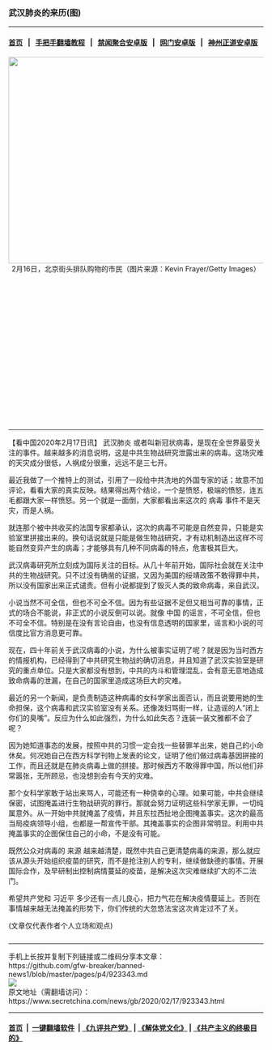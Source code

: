 ### 武汉肺炎的来历(图)
------------------------

#### [首页](https://github.com/gfw-breaker/banned-news1/blob/master/README.md) &nbsp;&nbsp;|&nbsp;&nbsp; [手把手翻墙教程](https://github.com/gfw-breaker/guides/wiki) &nbsp;&nbsp;|&nbsp;&nbsp; [禁闻聚合安卓版](https://github.com/gfw-breaker/bn-android) &nbsp;&nbsp;|&nbsp;&nbsp; [网门安卓版](https://github.com/oGate2/oGate) &nbsp;&nbsp;|&nbsp;&nbsp; [神州正道安卓版](https://github.com/SzzdOgate/update) 



<div class="article_right" style="fone-color:#000">
 <p style="text-align: center;">
  <img alt="" src="https://img3.secretchina.com/pic/2020/2-17/p2629201a737344266-ss.jpg" style="height:408px; width:600px"/>
  <br>
   2月16日，北京街头排队购物的市民（图片来源：Kevin Frayer/Getty Images）
   <span id="hideid" name="hideid" style="color:red;display:none;">
    <span href="https://www.secretchina.com">
    </span>
   </span>
  </br>
 </p>
 <div id="txt-mid1-t21-2017">
  <ins class="adsbygoogle" data-ad-client="ca-pub-1276641434651360" data-ad-slot="2451032099" style="display:inline-block;width:336px;height:280px">
  </ins>
  

---


  </div>
 </div>
 <p>
  【看中国2020年2月17日讯】
  <span href="https://www.secretchina.com/news/gb/tag/武汉肺炎" target="_blank">
   武汉肺炎
  </span>
  或者叫新冠状病毒，是现在全世界最受关注的事件。越来越多的消息说明，这是中共生物战研究泄露出来的病毒。这场灾难的天灾成分很低，人祸成分很重，远远不是三七开。
  <span id="hideid" name="hideid" style="color:red;display:none;">
   <span href="https://www.secretchina.com">
   </span>
  </span>
 </p>
 <p>
  最近我做了一个推特上的测试，引用了一段给中共洗地的外国专家的话；故意不加评论，看看大家的真实反映。结果得出两个结论，一个是愤怒，极端的愤怒，连五毛都跟大家一样愤怒。另一个就是一面倒，大家都看出来这次的
  <span href="https://www.secretchina.com/news/gb/tag/病毒" target="_blank">
   病毒
  </span>
  事件不是天灾，而是人祸。
 </p>
 <p>
  就连那个被中共收买的法国专家都承认，这次的病毒不可能是自然变异，只能是实验室里拼接出来的。换句话说就是只能是做生物战研究，才有动机制造出这样不可能自然变异产生的病毒；才能够具有几种不同病毒的特点，危害极其巨大。
 </p>
 <p>
  武汉病毒研究所立刻成为国际关注的目标。从几十年前开始，国际社会就在关注中共的生物战研究。只不过没有确凿的证据，又因为美国的绥靖政策不敢得罪中共，所以没有国家出来正式谴责。但有小说都提到了毁灭人类的致命病毒，来自武汉。
 </p>
 <p>
  小说当然不可全信，但也不可全不信。因为有些证据不足但又相当可靠的事情，正式的场合不能说，非正式的小说反倒可以说。就像
  <span href="https://www.secretchina.com" target="_blank">
   中国
  </span>
  的谣言，不可全信，但也不可全不信。特别是在没有言论自由，也没有信息透明的国家里，谣言和小说的可信度比官方消息更可靠。
 </p>
 <p>
  现在，四十年前关于武汉病毒的小说，为什么被事实证明了呢？就是因为当时西方的情报机构，已经得到了中共研究生物战的确切消息，并且知道了武汉实验室是研究的重点单位。只是大家都没有想到，中共的内斗和管理混乱，会有意无意地造成致命病毒的泄漏，在自己的国家里造成这场巨大的灾难。
 </p>
 <p>
  最近的另一个新闻，是负责制造这种病毒的女科学家出面否认，而且说要用她的生命担保，这个病毒和武汉实验室没有关系。还像泼妇骂街一样，让造谣的人”闭上你们的臭嘴”。反应为什么如此强烈，为什么如此失态？连装一装文雅都不会了呢？
 </p>
 <p>
  因为她知道事态的发展，按照中共的习惯一定会找一些替罪羊出来，她自己的小命休矣。何况她自己在西方科学刊物上发表的论文，证明了他们做过病毒基因拼接的工作，而且还就是在肺炎病毒上做的拼接。那时候西方不敢得罪中国，所以他们非常嚣张，无所顾忌，也没想到会有今天的灾难。
 </p>
 <p>
  那个女科学家敢于站出来骂人，可能还有一种侥幸的心理。如果可能，中共会继续保密，试图掩盖进行生物战研究的罪行。那就会努力证明这些科学家无罪，一切纯属意外。从一开始中共就掩盖了疫情，并且东拉西扯地企图掩盖事实。这次的最高当局疫病领导小组，也都是一帮宣传干部。其掩盖事实的企图非常明显。利用中共掩盖事实的企图保住自己的小命，不是没有可能。
 </p>
 <p>
  既然公众对病毒的
  <span href="https://www.secretchina.com/news/gb/tag/来源" target="_blank">
   来源
  </span>
  越来越清楚，既然中共自己更清楚病毒的来源，那么就应该从源头开始组织疫苗的研究，而不是抢注别人的专利，继续做缺德的事情。开展国际合作，及早研制出控制病情蔓延的疫苗，是解决这次灾难继续扩大的不二法门。
 </p>
 <p>
  希望共产党和
  <span href="https://www.secretchina.com/news/gb/tag/习近平" target="_blank">
   习近平
  </span>
  多少还有一点儿良心，把力气花在解决疫情蔓延上。否则在事情越来越无法掩盖的形势下，你们传统的大忽悠法宝这次肯定过不了关。
 </p>
 (文章仅代表作者个人立场和观点)
 <center>
  <div>
   <div id="txt-mid2-t22-2017" style="display: block;  max-height: 351px;  overflow: hidden;">
    <div id="SC-21xxx">
    </div>
    <ins class="adsbygoogle" data-ad-client="ca-pub-1276641434651360" data-ad-format="auto" data-ad-slot="4301710469" data-full-width-responsive="true" style="display:block">
    </ins>
   </div>
  </div>
 </center>
 <div style="padding-top:12px;">
 </div>
</div>

<hr/>
手机上长按并复制下列链接或二维码分享本文章：<br/>
https://github.com/gfw-breaker/banned-news1/blob/master/pages/p4/923343.md <br/>
<a href='https://github.com/gfw-breaker/banned-news1/blob/master/pages/p4/923343.md'><img src='https://github.com/gfw-breaker/banned-news1/blob/master/pages/p4/923343.md.png'/></a> <br/>
原文地址（需翻墙访问）：https://www.secretchina.com/news/gb/2020/02/17/923343.html


------------------------
#### [首页](https://github.com/gfw-breaker/banned-news1/blob/master/README.md) &nbsp;|&nbsp; [一键翻墙软件](https://github.com/gfw-breaker/nogfw/blob/master/README.md) &nbsp;| [《九评共产党》](https://github.com/gfw-breaker/9ping.md/blob/master/README.md#九评之一评共产党是什么) | [《解体党文化》](https://github.com/gfw-breaker/jtdwh.md/blob/master/README.md) | [《共产主义的终极目的》](https://github.com/gfw-breaker/gczydzjmd.md/blob/master/README.md)


<img src='http://gfw-breaker.win/banned-news/pages/p4/923343.md' width='0px' height='0px'/>
